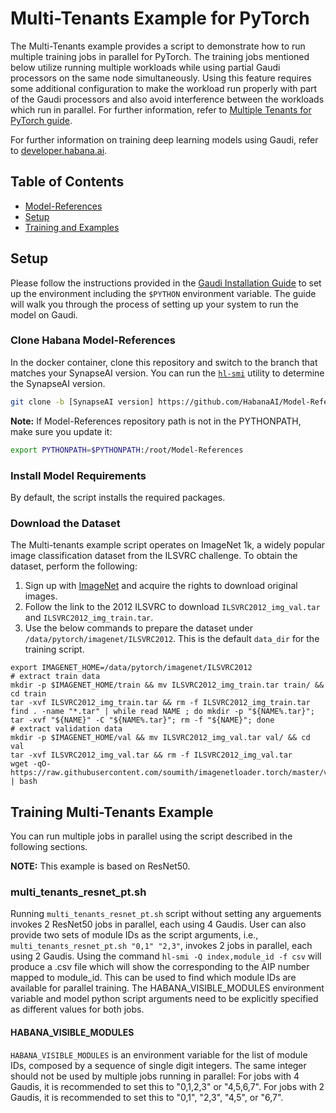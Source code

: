 # Multi-Tenants Example for PyTorch

The Multi-Tenants example provides a script to demonstrate how to run multiple training jobs in parallel for PyTorch. The training jobs mentioned below utilize running multiple workloads while using partial Gaudi processors on the same node simultaneously. Using this feature requires some additional configuration to make the workload run properly with part of the Gaudi processors and also avoid interference between the workloads which run in parallel. For further information, refer to [Multiple Tenants for PyTorch guide](https://docs.habana.ai/en/latest/PyTorch/PT_Multiple_Tenants_on_HPU/index.html). 

For further information on training deep learning models using Gaudi, refer to [developer.habana.ai](https://developer.habana.ai/resources/).

## Table of Contents

* [Model-References](../../../README.md)
* [Setup](#setup)
* [Training and Examples](#training-the-model)

## Setup

Please follow the instructions provided in the [Gaudi Installation Guide](https://docs.habana.ai/en/latest/Installation_Guide/GAUDI_Installation_Guide.html) to set up the
environment including the `$PYTHON` environment variable. The guide will walk you through the process of setting up your system to run the model on Gaudi.

### Clone Habana Model-References

In the docker container, clone this repository and switch to the branch that matches your SynapseAI version. You can run the [`hl-smi`](https://docs.habana.ai/en/latest/Management_and_Monitoring/System_Management_Tools_Guide/System_Management_Tools.html#hl-smi-utility-options) utility to determine the SynapseAI version.

```bash
git clone -b [SynapseAI version] https://github.com/HabanaAI/Model-References /root/Model-References
```

**Note:** If Model-References repository path is not in the PYTHONPATH, make sure you update it:
```bash
export PYTHONPATH=$PYTHONPATH:/root/Model-References
```

### Install Model Requirements 

By default, the script installs the required packages. 

### Download the Dataset 

The Multi-tenants example script operates on ImageNet 1k, a widely popular image classification dataset from the ILSVRC challenge.
To obtain the dataset, perform the following:
1. Sign up with [ImageNet](http://image-net.org/download-images) and acquire the rights to download original images.
2. Follow the link to the 2012 ILSVRC to download `ILSVRC2012_img_val.tar` and `ILSVRC2012_img_train.tar`.
3. Use the below commands to prepare the dataset under `/data/pytorch/imagenet/ILSVRC2012`.
 This is the default `data_dir` for the training script.

```
export IMAGENET_HOME=/data/pytorch/imagenet/ILSVRC2012
# extract train data
mkdir -p $IMAGENET_HOME/train && mv ILSVRC2012_img_train.tar train/ && cd train
tar -xvf ILSVRC2012_img_train.tar && rm -f ILSVRC2012_img_train.tar
find . -name "*.tar" | while read NAME ; do mkdir -p "${NAME%.tar}"; tar -xvf "${NAME}" -C "${NAME%.tar}"; rm -f "${NAME}"; done
# extract validation data
mkdir -p $IMAGENET_HOME/val && mv ILSVRC2012_img_val.tar val/ && cd val
tar -xvf ILSVRC2012_img_val.tar && rm -f ILSVRC2012_img_val.tar
wget -qO- https://raw.githubusercontent.com/soumith/imagenetloader.torch/master/valprep.sh | bash
```


## Training Multi-Tenants Example 

You can run multiple jobs in parallel using the script described in the following sections. 

**NOTE:** This example is based on ResNet50.  

### multi_tenants_resnet_pt.sh

Running `multi_tenants_resnet_pt.sh` script without setting any arguements invokes 2 ResNet50 jobs in parallel, each using 4 Gaudis. User can also provide two sets of module IDs as the script arguments, i.e., `multi_tenants_resnet_pt.sh "0,1" "2,3"`, invokes 2 jobs in parallel, each using 2 Gaudis. Using the command `hl-smi -Q index,module_id -f csv` will produce a .csv file which will show the corresponding to the AIP number mapped to module_id.  This can be used to find which module IDs are available for parallel training.  The HABANA_VISIBLE_MODULES environment variable and model python script arguments need to be explicitly specified as different values for both jobs.

#### HABANA_VISIBLE_MODULES

`HABANA_VISIBLE_MODULES` is an environment variable for the list of module IDs, composed by a sequence of single digit integers. The same integer should not be used by multiple jobs running in parallel: 
For jobs with 4 Gaudis, it is recommended to set this to "0,1,2,3" or "4,5,6,7".
For jobs with 2 Gaudis, it is recommended to set this to "0,1", "2,3", "4,5", or "6,7".
